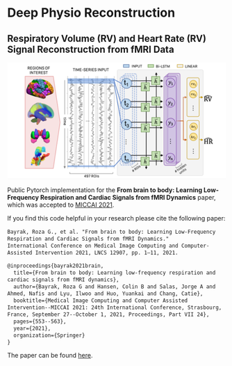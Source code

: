 # Deep Physio Reconstruction

## Respiratory Volume (RV) and Heart Rate (RV) Signal Reconstruction from fMRI Data

![Method overview](figures/pipeline.png)

Public Pytorch implementation for the **From brain to body: Learning Low-Frequency Respiration and Cardiac Signals from fMRI Dynamics** 
paper, which was accepted to [MICCAI 2021](https://www.miccai2021.org/en/).

If you find this code helpful in your research please cite the following paper:

```
Bayrak, Roza G., et al. "From brain to body: Learning Low-Frequency Respiration and Cardiac Signals from fMRI Dynamics." 
International Conference on Medical Image Computing and Computer-Assisted Intervention 2021, LNCS 12907, pp. 1–11, 2021.
```

```
@inproceedings{bayrak2021brain,
  title={From brain to body: Learning low-frequency respiration and cardiac signals from fMRI dynamics},
  author={Bayrak, Roza G and Hansen, Colin B and Salas, Jorge A and Ahmed, Nafis and Lyu, Ilwoo and Huo, Yuankai and Chang, Catie},
  booktitle={Medical Image Computing and Computer Assisted Intervention--MICCAI 2021: 24th International Conference, Strasbourg, France, September 27--October 1, 2021, Proceedings, Part VII 24},
  pages={553--563},
  year={2021},
  organization={Springer}
}
```

The paper can be found [here](https://doi.org/10.1007/978-3-030-87234-2_52).
